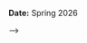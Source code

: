 <!-- ---
title: "KU ME 321 - Dynamics Simulations"
collection: teaching
type: "Undergradate course"
permalink: /teaching/2026-spring-teaching-1
venue: "University of Kansas, Department of Mechanical Engineering"
# date: Fall 2024
location: "Lawrence, KS"
---

<!-- **Course description:** This course is to provide mechanical engineering students with a view of optimization as a tool for decision making when solving engineering problems. Students will be given a fundamental introduction to optimization techniques and an opportunity to learn how to model design and manufacturing problems and solve them using computer-based numerical optimization techniques. The course is taught by lectures along with homework assignments, exams, and a final project. Students will be encouraged to relate course projects to their research. -->

**Date:** Spring 2026

<!-- **Time:** 5:00pm – 7:30pm every Thursday

**Classroom:** Learned Hall 3150, Lawrence, KS --> -->
